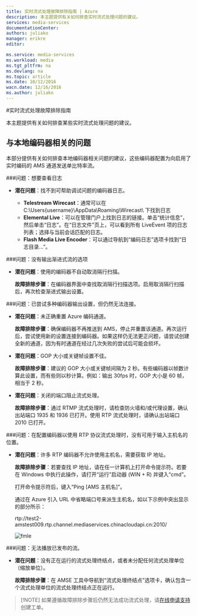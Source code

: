 ```yaml
---
title: 实时流式处理故障排除指南 | Azure
description: 本主题提供有关如何排查实时流式处理问题的建议。
services: media-services
documentationCenter: 
authors: juliako
manager: erikre
editor: 

ms.service: media-services
ms.workload: media
ms.tgt_pltfrm: na
ms.devlang: na
ms.topic: article
ms.date: 10/12/2016
wacn.date: 12/16/2016
ms.author: juliako
---
```


#实时流式处理故障排除指南

本主题提供有关如何排查某些实时流式处理问题的建议。

## 与本地编码器相关的问题 

本部分提供有关如何排查本地编码器相关问题的建议，这些编码器配置为向启用了实时编码的 AMS 通道发送单比特率流。

###问题：想要查看日志 

- **潜在问题**：找不到可帮助调试问题的编码器日志。

    - **Telestream Wirecast**：通常可以在 C:\\Users{username}\\AppData\\Roaming\\Wirecast\\ 下找到日志
    - **Elemental Live**：可以在管理门户上找到日志的链接。单击“统计信息”，然后单击“日志”。在“日志文件”页上，可以看到所有 LiveEvent 项的日志列表；选择与当前会话匹配的日志。
    - **Flash Media Live Encoder**：可以通过导航到“编码日志”选项卡找到“日志目录...”。

###问题：没有输出渐进式流的选项

- **潜在问题**：使用的编码器不自动取消隔行扫描。

    **故障排除步骤**：在编码器界面中查找取消隔行扫描选项。启用取消隔行扫描后，再次检查渐进式输出设置。

###问题：已尝试多种编码器输出设置，但仍然无法连接。 

- **潜在问题**：未正确重置 Azure 编码通道。

    **故障排除步骤**：确保编码器不再推送到 AMS，停止并重置该通道。再次运行后，尝试使用新的设置连接到编码器。如果这样仍无法更正问题，请尝试创建全新的通道，因为有时通道在经过几次失败的尝试后可能会损坏。

- **潜在问题**：GOP 大小或关键帧设置不佳。

    **故障排除步骤**：建议的 GOP 大小或关键帧间隔为 2 秒。有些编码器以帧数计算此设置，而有些则以秒计算。例如：输出 30fps 时，GOP 大小是 60 帧，相当于 2 秒。

- **潜在问题**：关闭的端口阻止流式处理。

    **故障排除步骤**：通过 RTMP 流式处理时，请检查防火墙和/或代理设置，确认出站端口 1935 和 1936 已打开。使用 RTP 流式处理时，请确认出站端口 2010 已打开。

###问题：在配置编码器以使用 RTP 协议流式处理时，没有可用于输入主机名的位置。 

- **潜在问题**：许多 RTP 编码器不允许使用主机名，需要获取 IP 地址。

    **故障排除步骤**：若要查找 IP 地址，请在任一计算机上打开命令提示符。若要在 Windows 中执行此操作，请打开“运行”启动器 (WIN + R) 并键入“cmd”。

    打开命令提示符后，键入“Ping [AMS 主机名]”。

    通过在 Azure 引入 URL 中省略端口号来派生主机名，如以下示例中突出显示的部分所示：

    rtp://test2-amstest009.rtp.channel.mediaservices.chinacloudapi.cn:2010/

    ![fmle](./media/media-services-fmle-live-encoder/media-services-fmle10.png)

###问题：无法播放已发布的流。

- **潜在问题**：没有正在运行的流式处理终结点，或者未分配任何流式处理单位（缩放单位）。

    **故障排除步骤**：在 AMSE 工具中导航到“流式处理终结点”选项卡，确认包含一个流式处理单位的流式处理终结点正在运行。

>[!NOTE] 如果遵循故障排除步骤后仍然无法成功流式处理，请[在线申请支持](https://www.azure.cn/support/support-ticket-form/?l=zh-cn)创建工单。

<!---HONumber=Mooncake_Quality_Review_1202_2016-->